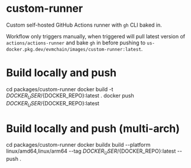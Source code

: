 # custom-runner

Custom self-hosted GitHub Actions runner with `gh` CLI baked in.

Workflow only triggers manually, when triggered will pull latest version of `actions/actions-runner` and bake `gh` in before pushing to `us-docker.pkg.dev/evmchain/images/custom-runner:latest`.

# Build locally and push

cd packages/custom-runner
docker build -t ${DOCKER_USER}/${DOCKER_REPO}:latest .
docker push ${DOCKER_USER}/${DOCKER_REPO}:latest

# Build locally and push (multi-arch)

cd packages/custom-runner
docker buildx build --platform linux/amd64,linux/arm64 --tag ${DOCKER_USER}/${DOCKER_REPO}:latest --push .
